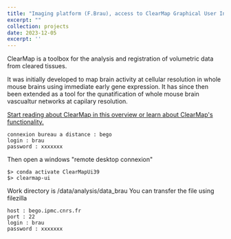 ```yaml
---
title: "Imaging platform (F.Brau), access to ClearMap Graphical User Interface"
excerpt: ""
collection: projects
date: 2023-12-05
excerpt: ''
---
```


ClearMap is a toolbox for the analysis and registration of volumetric data from cleared tissues.


It was initially developed to map brain activity at cellular resolution in whole mouse brains using immediate early gene expression. It has since then been extended as a tool for the qunatification of whole mouse brain vascualtur networks at capilary resolution.


[Start reading about ClearMap in this overview or learn about ClearMap's functionality.](https://christophkirst.github.io/ClearMap2Documentation/html/home.html)


```
connexion bureau a distance : bego
login : brau
password : xxxxxxx
```

Then open a windows "remote desktop connexion"

```
$> conda activate ClearMapUi39
$> clearmap-ui
```

Work directory is /data/analysis/data_brau
You can transfer the file using filezilla

```
host : bego.ipmc.cnrs.fr
port : 22
login : brau
password : xxxxxxx
```
